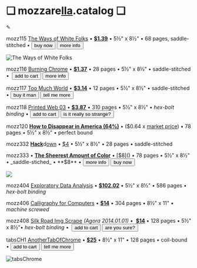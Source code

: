 <html>
<head>
<script src="https://ajax.googleapis.com/ajax/libs/jquery/2.2.2/jquery.min.js"></script>

<script src="https://cdn.snipcart.com/scripts/2.0/snipcart.js" data-api-key="YOUR_API_KEY" id="snipcart"></script>

<link href="https://cdn.snipcart.com/themes/2.0/base/snipcart.min.css" rel="stylesheet" type="text/css" />
</head>

# ❏ mozzare[lla](http://pi.mozzarella.website).catalog ❏ 
						 
✎

mozz115 [The Ways of White Folks](http://cat.mozzarella.website/mozz115) • [**$1.39**]() • 5½" x 8½" • 68 pages, saddle-stitched •
 <button
    class="snipcart-add-item"
    data-item-id="2"
    data-item-name="The Ways of White Folks"
    data-item-price="1.39"
    data-item-weight="20"
    data-item-url="/"
    data-item-description="Langston Hughes">
        buy now
</button>
 <button
    class="snipcart-add-item"
    data-item-id="2"
    data-item-name="The Ways of White Folks"
    data-item-price="1.39"
    data-item-weight="20"
    data-item-url="/"
    data-item-description="Langston Hughes">
        more info
</button>

![The Ways of White Folks](http://pi.mozzarella.website/mozz115-LH-01.png)

mozz116 [Burning Chrome](http://cat.mozzarella.website/mozz116) • [**$1.37**]() • 28 pages • 5½" x 8½" • saddle-stitched • 
<button
    class="snipcart-add-item"
    data-item-id="2"
    data-item-name="Burning Chrome"
    data-item-price="1.37"
    data-item-weight="20"
    data-item-url="/"
    data-item-description="William Gibson">
        add to cart
</button>
<button
    class="snipcart-add-item"
    data-item-id="2"
    data-item-name="Burning Chrome"
    data-item-price="1.37"
    data-item-weight="20"
    data-item-url="/"
    data-item-description="William Gibson">
        more info
</button>

mozz117 [Too Much World](http://cat.mozzarella.website/mozz117) • [**$3.14**]()  • 12 pages • 5½" x 8½" • saddle-stitched •
<button
    class="snipcart-add-item"
    data-item-id="2"
    data-item-name="Too Much World"
    data-item-price="3.14"
    data-item-weight="20"
    data-item-url="/"
    data-item-description="Hito Steyerl">
        buy it man
</button>
<button
    class="snipcart-add-item"
    data-item-id="2"
    data-item-name="Too Much World"
    data-item-price="3.14"
    data-item-weight="20"
    data-item-url="/"
    data-item-description="Hito Steyerl">
        tell me more
</button>

mozz118 [Printed Web 03]() • [**$3.87**]() •  310 pages • 5½" x 8½" • _hex-bolt binding_ •
<button
    class="snipcart-add-item"
    data-item-id="2"
    data-item-name="Printed Web 03"
    data-item-price="3.14"
    data-item-weight="20"
    data-item-url="/"
    data-item-description="Paul Soullelis">
        add to cart
</button>
<button
    class="snipcart-add-item"
    data-item-id="2"
    data-item-name="Printed Web 03"
    data-item-price="3.14"
    data-item-weight="20"
    data-item-url="/"
    data-item-description="Paul Soullelis">
        is it really so strange?
</button>


mozz120 [**How to Disappear in America (64%)**]() • ($0.64 x [market price](https://www.amazon.com/gp/product/0981546811/ref=pd_sbs_14_1?ie=UTF8&pd_rd_i=0981546811&pd_rd_r=7AFZ50C9WZN3HJSAF0RZ&pd_rd_w=PBkKJ&pd_rd_wg=eA5ZY&psc=1&refRID=7AFZ50C9WZN3HJSAF0RZ)) • 78 pages • 5½" x 8½" • perfect bound

mozz332 [**Hack**](http://cat.mozzarella.website/mozz332)d[own](http://pi.mozzarella.website/HACKDOWN.BIBLIO.ADDENDUM) • [$4](http://pi.mozzarella.website/mozz333-01.png) • 5½" x 8½" • 28 pages • saddle-stitched

 mozz333 • [**The Sheerest Amount of Color**](http://cat.mozzarella.website/mozz333) • [$8]() • 78 pages • 5½" x 8½" • _saddle-stiched_ • **$8** •
<button
    class="snipcart-add-item"
    data-item-id="2"
    data-item-name="Sheerest Amount of Color"
    data-item-price="8.00"
    data-item-weight="20"
    data-item-url="http://cat.mozzarella.website/mozz333"
    data-item-description="PT Cruiser">
        more info
</button>
<button
    class="snipcart-add-item"
    data-item-id="2"
    data-item-name="Sheerest Amount of Color"
    data-item-price="8.00"
    data-item-weight="20"
    data-item-url="http://cat.mozzarella.website/mozz333"
    data-item-description="PT Cruiser">
        buy now
</button>

![](http://pi.mozzarella.website/shop/mozz333-01g.png)

mozz404 [Exploratory Data Analysis](http://cat.mozzarella.website/mEDA-01) •  [**$102.02**]() • 5½" x 8½" • 586 pages • _hex-bolt binding_

mozz406 [Calligraphy for Computers](http://cat.mozzarella.website/mEDA-02) •  [**$14**]() • 304 pages • 8½" x 11" • _machine screwed_

mozz408 [Silk Road Img Scrape](http://cat.mozzarella.website/mozz408) _(Agora 2014.01.01)_ •  [**$14**]() • 128 pages • 5½" x 8½"• _hex-bolt binding_ • 
<button
    class="snipcart-add-item"
    data-item-id="2"
    data-item-name="anotherTabOfChrome"
    data-item-price="8.00"
    data-item-weight="20"
    data-item-url="http://cat.mozzarella.website/tabsCH1"
    data-item-description="mozz">
        add to cart
</button>
<button
    class="snipcart-add-item"
    data-item-id="2"
    data-item-name="anotherTabOfChrome"
    data-item-price="8.00"
    data-item-weight="20"
    data-item-url="http://cat.mozzarella.website/tabsCH1"
    data-item-description="mozz">
        are you sure?
</button>

tabsCH1 [AnotherTabOfChrome](http://dat.mozzarella.website/AnotherTabOfChrome) • [**$25**]() • 8½" x 11" • 128 pages • coil-bound •
<button
    class="snipcart-add-item"
    data-item-id="2"
    data-item-name="anotherTabOfChrome"
    data-item-price="8.00"
    data-item-weight="20"
    data-item-url="http://cat.mozzarella.website/tabsCH1"
    data-item-description="mozz">
        add to cart
</button>
<button
    class="snipcart-add-item"
    data-item-id="2"
    data-item-name="anotherTabOfChrome"
    data-item-price="8.00"
    data-item-weight="20"
    data-item-url="http://cat.mozzarella.website/tabsCH1"
    data-item-description="mozz">
        tell me more
</button>

![tabsChrome](~/mozzarella.website/pi.mozz/shop/tabsChrome-01-front.gif)
</html>
